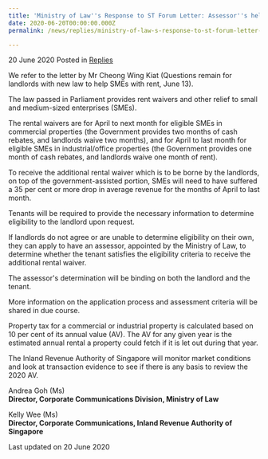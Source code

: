 ```yaml
---
title: 'Ministry of Law''s Response to ST Forum Letter: Assessor''s help available to work out rental issues'
date: 2020-06-20T00:00:00.000Z
permalink: /news/replies/ministry-of-law-s-response-to-st-forum-letter-rental-relief-framework

---
```



20 June 2020 Posted in [Replies](/news/replies)  

We refer to the letter by Mr Cheong Wing Kiat (Questions remain for landlords with new law to help SMEs with rent, June 13).

The law passed in Parliament provides rent waivers and other relief to small and medium-sized enterprises (SMEs).

The rental waivers are for April to next month for eligible SMEs in commercial properties (the Government provides two months of cash rebates, and landlords waive two months), and for April to last month for eligible SMEs in industrial/office properties (the Government provides one month of cash rebates, and landlords waive one month of rent).

To receive the additional rental waiver which is to be borne by the landlords, on top of the government-assisted portion, SMEs will need to have suffered a 35 per cent or more drop in average revenue for the months of April to last month.

Tenants will be required to provide the necessary information to determine eligibility to the landlord upon request.

If landlords do not agree or are unable to determine eligibility on their own, they can apply to have an assessor, appointed by the Ministry of Law, to determine whether the tenant satisfies the eligibility criteria to receive the additional rental waiver.

The assessor's determination will be binding on both the landlord and the tenant.

More information on the application process and assessment criteria will be shared in due course.

Property tax for a commercial or industrial property is calculated based on 10 per cent of its annual value (AV). The AV for any given year is the estimated annual rental a property could fetch if it is let out during that year.

The Inland Revenue Authority of Singapore will monitor market conditions and look at transaction evidence to see if there is any basis to review the 2020 AV.


Andrea Goh (Ms)  
**Director, Corporate Communications Division, Ministry of Law** 

Kelly Wee (Ms)  
**Director, Corporate Communications, Inland Revenue Authority of Singapore** 


<p class="right-side-updated">Last updated on 20 June 2020</p>
